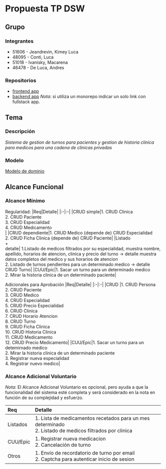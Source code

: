 # Propuesta TP DSW

## Grupo
### Integrantes
* 51606 - Jeandrevin, Kimey Luca
* 48095 - Conti, Luca
* 51018 - Ivanisky, Macarena
* 46478 - De Luca, Andres

### Repositorios
* [frontend app](https://github.com/AndresDL/frontendDsw)
* [backend app](https://github.com/KimeyJ/backendDsw)
*Nota*: si utiliza un monorepo indicar un solo link con fullstack app.

## Tema
### Descripción
*Sistema de gestion de turnos para pacientes y gestion de historia clinica para medicos para una cadena de clinicas privadas*

### Modelo

[Modelo de dominio](https://drive.google.com/file/d/1kB5YwxpHew5Sf-Q79bhcs2jG9DTibmI6/view)

## Alcance Funcional 

### Alcance Mínimo

Regularidad:
|Req|Detalle|
|:-|:-|
|CRUD simple|1. CRUD Clinica <br>2. CRUD Paciente <br> 3. CRUD Especialidad <br> 4. CRUD Medicamento <br> |
|CRUD dependiente|1. CRUD Medico {depende de} CRUD Especialidad<br>2. CRUD Ficha Clinica {depende de} CRUD Paciente|
|Listado<br>+<br>detalle| 1.Listado de medicos filtrados por su especialidad, muestra nombre, apellido, horarios de atencion, clinica y precio del turno &rarr; detalle muestra datos completos del medico y sus horarios de atencion <br> 2. Listado de turnos pendientes para un determinado medico &rarr; detalle CRUD Turno|
|CUU/Epic|1. Sacar un turno para un determinado medico<br>2. Mirar la historia clinica de un determinado paciente|


Adicionales para Aprobación
|Req|Detalle|
|:-|:-|
|CRUD |1. CRUD Persona<br>2. CRUD Paciente<br>3. CRUD Medico<br>4. CRUD Especialidad<br>5. CRUD Precio Especialidad<br>6. CRUD Clinica<br>7. CRUD Horario Atencion <br>8. CRUD Turno<br> 9. CRUD Ficha Clinica<br> 10. CRUD Historia Clinica <br>11. CRUD Medicamento<br> 12. CRUD Precio Medicamento|
|CUU/Epic|1. Sacar un turno para un detemirnado medico<br>2. Mirar la historia clinica de un determinado paciente<br>3. Registrar nueva especialidad<br> 4. Registrar nuevo medico|


### Alcance Adicional Voluntario

*Nota*: El Alcance Adicional Voluntario es opcional, pero ayuda a que la funcionalidad del sistema esté completa y será considerado en la nota en función de su complejidad y esfuerzo.

|Req|Detalle|
|:-|:-|
|Listados |1. Lista de medicamentos recetados para un mes determinado <br>2. Listado de medicos filtrados por clinica|
|CUU/Epic|1. Registrar nueva medicacion<br>2. Cancelación de turno|
|Otros|1. Envío de recordatorio de turno por email<br>2. Captcha para autenticar inicio de sesion|

